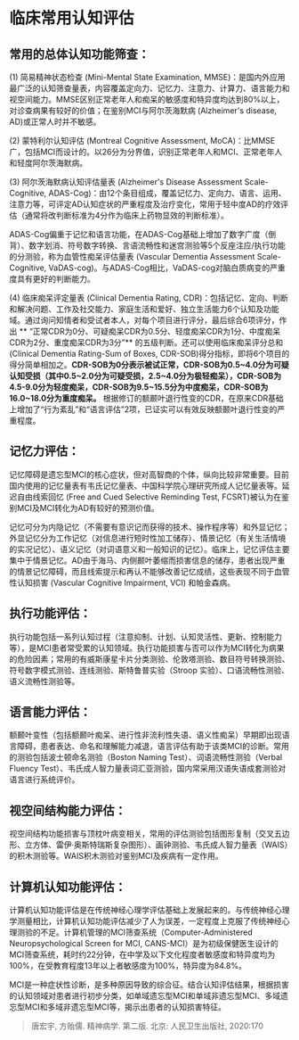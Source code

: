 # 临床常用认知评估



## 常用的总体认知功能筛查：
(1)  简易精神状态检查 (Mini-Mental State Examination, MMSE)：是国内外应用最广泛的认知筛查量表，内容覆盖定向力、记忆力、注意力、计算力、语言能力和视空间能力。MMSE区别正常老年人和痴呆的敏感度和特异度均达到80%以上，对诊查病果有较好的价值；在鉴别MCI与阿尔茨海默病 (Alzheimer's disease, AD)或正常人时并不敏感。

(2)  蒙特利尔认知评估 (Montreal Cognitive Assessment, MoCA)：比MMSE广，包括MCI而设计的。以26分为分界值，识别正常老年人和MCI、正常老年人和轻度阿尔茨海默病。

(3)  阿尔茨海默病认知评估量表 (Alzheimer's Disease Assessment Scale-Cognitive, ADAS-Cog)：由12个条目组成，覆盖记忆力、定向力、语言、运用、注意力等，可评定AD认知症状的严重程度及治疗变化，常用于轻中度AD的疗效评估（通常将改判断标准为4分作为临床上药物显效的判断标准）。

ADAS-Cog偏重于记忆和语言功能，在ADAS-Cog基础上增加了数字广度（倒背）、数字划消、符号数字转换、言语流畅性和迷宫测验等5个反座注应/执行功能的分测验，称为血管性痴呆评估量表 (Vascular Dementia Assessment Scale-Cognitive, VaDAS-cog)。与ADAS-Cog相比，VaDAS-cog对脑白质病变的严重度具有更好的判断能力。

(4)  临床痴呆评定量表 (Clinical Dementia Rating, CDR)：包括记忆、定向、判断和解决问题、工作及社交能力、家庭生活和爱好、独立生活能力6个认知及功能域。通过询问知情者和受试者本人，对每个项目进行评分，最后综合6项评分，作出 ** “正常CDR为0分、可疑痴呆CDR为0.5分、轻度痴呆CDR为1分、中度痴呆CDR为2分、重度痴呆CDR为3分”**  的五级判断。还可以使用临床痴呆评分总和 (Clinical Dementia Rating-Sum of Boxes, CDR-SOB)得分指标，即将6个项目的得分简单相加之。**CDR-SOB为0分表示被试正常，CDR-SOB为0.5~4.0分为可疑认知受损（其中0.5~2.0分为可疑受损，2.5~4.0分为极轻痴呆），CDR-SOB为4.5-9.0分为轻度痴呆，CDR-SOB为9.5~15.5分为中度痴呆，CDR-SOB为16.0~18.0分为重度痴呆。** 根据修订的额颞叶退行性变的CDR，在原来CDR基础上增加了“行为紊乱”和“语言评估”2项，已证实可以有效反映额颞叶退行性变的严重程度。

## 记忆力评估：
记忆障碍是遗忘型MCI的核心症状，但对高智商的个体，纵向比较非常重要。目前国内使用的记忆量表有韦氏记忆量表、中国科学院心理研究所成人记忆量表等。延迟自由线索回忆 (Free and Cued Selective Reminding Test, FCSRT)被认为在鉴别MCI及MCI转化为AD有较好的预测价值。

记忆可分为内隐记忆（不需要有意识记而获得的技术、操作程序等）和外显记忆；外显记忆分为工作记忆（对信息进行短时性加工储存）、情景记忆（有关生活情境的实况记忆）、语义记忆（对词语意义和一般知识的记忆）。临床上，记忆评估主要集中于情景记忆。AD由于海马、内侧颞叶萎缩而损害信息的储存，患者出现严重的情景记忆障碍，而且线索提示和再认不能够改善记忆成绩，这些表现不同于血管性认知损害 (Vascular Cognitive Impairment, VCI) 和帕金森病。

## 执行功能评估：
执行功能包括一系列认知过程（注意抑制、计划、认知灵活性、更新、控制能力等），是MCI患者常受累的认知领域。执行功能损害与否可以作为MCI转化为病果的危险因素；常用的有威斯康星卡片分类测验、伦敦塔测验、数目符号转换测验、符号数字模式测验、连线测验、斯特鲁普实验（Stroop 实验）、口语流畅性测验、语义流畅性测验等。

## 语言能力评估：
额颞叶变性（包括额颞叶痴呆、进行性非流利性失语、语义性痴呆）早期即出现语言障碍，患者表达、命名和理解能力减退，语言评估有助于该类MCI的诊断。常用的测验包括波士顿命名测验（Boston Naming Test）、词语流畅性测验（Verbal Fluency Test）、韦氏成人智力量表词汇亚测验，国内常采用汉语失语成套测验对语言进行系统评价。

## 视空间结构能力评估：
视空间结构功能损害与顶枕叶病变相关，常用的评估测验包括图形复制（交叉五边形、立方体、雷伊·奥斯特瑞斯复杂图形）、画钟测验、韦氏成人智力量表（WAIS）的积木测验等。WAIS积木测验对鉴别MCI及疾病有一定作用。

## 计算机认知功能评估：
计算机认知功能评估是在传统神经心理学评估基础上发展起来的。与传统神经心理学测量相比，计算机认知功能评估减少了人为误差，一定程度上克服了传统神经心理测验的不足。计算机管理的MCI筛查系统（Computer-Administered Neuropsychological Screen for MCI, CANS-MCI）是为初级保健医生设计的MCI筛查系统，耗时约22分钟，在中学及以下文化程度者敏感度和特异度均为100%，在受教育程度13年以上者敏感度为100%，特异度为84.8%。

MCI是一种症状性诊断，是多种原因导致的综合征。结合认知评估结果，根据损害的认知领域对患者进行初步分类，如单域遗忘型MCI和单域非遗忘型MCI、多域遗忘型MCI和多域非遗忘型MCI等，揭示出患者的认知损害特征。

> 唐宏宇, 方贻儒. 精神病学. 第二版. 北京: 人民卫生出版社, 2020:170